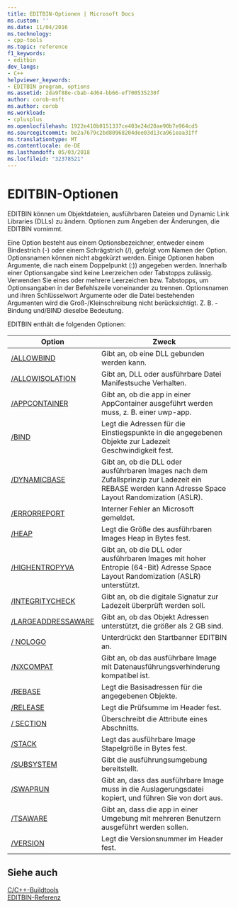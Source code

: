 ```yaml
---
title: EDITBIN-Optionen | Microsoft Docs
ms.custom: ''
ms.date: 11/04/2016
ms.technology:
- cpp-tools
ms.topic: reference
f1_keywords:
- editbin
dev_langs:
- C++
helpviewer_keywords:
- EDITBIN program, options
ms.assetid: 2da9f88e-cbab-4d64-bb66-ef700535230f
author: corob-msft
ms.author: corob
ms.workload:
- cplusplus
ms.openlocfilehash: 1922e410b0151337ce403e24d20ae90b7e964cd5
ms.sourcegitcommit: be2a7679c2bd80968204dee03d13ca961eaa31ff
ms.translationtype: MT
ms.contentlocale: de-DE
ms.lasthandoff: 05/03/2018
ms.locfileid: "32378521"
---
```

# <a name="editbin-options"></a>EDITBIN-Optionen
EDITBIN können um Objektdateien, ausführbaren Dateien und Dynamic Link Libraries (DLLs) zu ändern. Optionen zum Angeben der Änderungen, die EDITBIN vornimmt.  
  
 Eine Option besteht aus einem Optionsbezeichner, entweder einem Bindestrich (-) oder einem Schrägstrich (/), gefolgt vom Namen der Option. Optionsnamen können nicht abgekürzt werden. Einige Optionen haben Argumente, die nach einem Doppelpunkt (:)) angegeben werden. Innerhalb einer Optionsangabe sind keine Leerzeichen oder Tabstopps zulässig. Verwenden Sie eines oder mehrere Leerzeichen bzw. Tabstopps, um Optionsangaben in der Befehlszeile voneinander zu trennen. Optionsnamen und ihren Schlüsselwort Argumente oder die Datei bestehenden Argumenten wird die Groß-/Kleinschreibung nicht berücksichtigt. Z. B. - Bindung und/BIND dieselbe Bedeutung.  
  
 EDITBIN enthält die folgenden Optionen:  
  
|Option|Zweck|  
|------------|-------------|  
|[/ALLOWBIND](../../build/reference/allowbind.md)|Gibt an, ob eine DLL gebunden werden kann.|  
|[/ALLOWISOLATION](../../build/reference/allowisolation.md)|Gibt an, DLL oder ausführbare Datei Manifestsuche Verhalten.|  
|[/APPCONTAINER](../../build/reference/appcontainer.md)|Gibt an, ob die app in einer AppContainer ausgeführt werden muss, z. B. einer uwp-app.|  
|[/BIND](../../build/reference/bind.md)|Legt die Adressen für die Einstiegspunkte in die angegebenen Objekte zur Ladezeit Geschwindigkeit fest.|  
|[/DYNAMICBASE](../../build/reference/dynamicbase.md)|Gibt an, ob die DLL oder ausführbaren Images nach dem Zufallsprinzip zur Ladezeit ein REBASE werden kann Adresse Space Layout Randomization (ASLR).|  
|[/ERRORREPORT](../../build/reference/errorreport-editbin-exe.md)|Interner Fehler an Microsoft gemeldet.|  
|[/HEAP](../../build/reference/heap.md)|Legt die Größe des ausführbaren Images Heap in Bytes fest.|  
|[/HIGHENTROPYVA](../../build/reference/highentropyva.md)|Gibt an, ob die DLL oder ausführbaren Images mit hoher Entropie (64-Bit) Adresse Space Layout Randomization (ASLR) unterstützt.|  
|[/INTEGRITYCHECK](../../build/reference/integritycheck.md)|Gibt an, ob die digitale Signatur zur Ladezeit überprüft werden soll.|  
|[/LARGEADDRESSAWARE](../../build/reference/largeaddressaware.md)|Gibt an, ob das Objekt Adressen unterstützt, die größer als 2 GB sind.|  
|[/ NOLOGO](../../build/reference/nologo-editbin.md)|Unterdrückt den Startbanner EDITBIN an.|  
|[/NXCOMPAT](../../build/reference/nxcompat.md)|Gibt an, ob das ausführbare Image mit Datenausführungsverhinderung kompatibel ist.|  
|[/REBASE](../../build/reference/rebase.md)|Legt die Basisadressen für die angegebenen Objekte.|  
|[/RELEASE](../../build/reference/release.md)|Legt die Prüfsumme im Header fest.|  
|[/ SECTION](../../build/reference/section-editbin.md)|Überschreibt die Attribute eines Abschnitts.|  
|[/STACK](../../build/reference/stack.md)|Legt das ausführbare Image Stapelgröße in Bytes fest.|  
|[/SUBSYSTEM](../../build/reference/subsystem.md)|Gibt die ausführungsumgebung bereitstellt.|  
|[/SWAPRUN](../../build/reference/swaprun.md)|Gibt an, dass das ausführbare Image muss in die Auslagerungsdatei kopiert, und führen Sie von dort aus.|  
|[/TSAWARE](../../build/reference/tsaware.md)|Gibt an, dass die app in einer Umgebung mit mehreren Benutzern ausgeführt werden sollen.|  
|[/VERSION](../../build/reference/version.md)|Legt die Versionsnummer im Header fest.|  
  
## <a name="see-also"></a>Siehe auch  
 [C/C++-Buildtools](../../build/reference/c-cpp-build-tools.md)   
 [EDITBIN-Referenz](../../build/reference/editbin-reference.md)